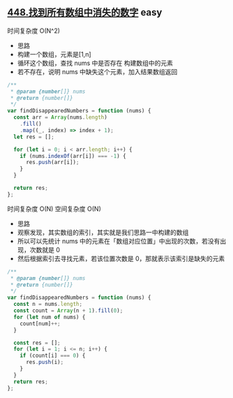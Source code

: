 ## [448.找到所有数组中消失的数字](https://leetcode.cn/problems/find-all-numbers-disappeared-in-an-array/) <Badge type="success">easy</Badge>

时间复杂度 O(N^2)

- 思路
- 构建一个数组，元素是[1,n]
- 循环这个数组，查找 nums 中是否存在 构建数组中的元素
- 若不存在，说明 nums 中缺失这个元素，加入结果数组返回

```js
/**
 * @param {number[]} nums
 * @return {number[]}
 */
var findDisappearedNumbers = function (nums) {
  const arr = Array(nums.length)
    .fill()
    .map((_, index) => index + 1);
  let res = [];

  for (let i = 0; i < arr.length; i++) {
    if (nums.indexOf(arr[i]) === -1) {
      res.push(arr[i]);
    }
  }

  return res;
};
```

时间复杂度 O(N)
空间复杂度 O(N)

- 思路
- 观察发现，其实数组的索引，其实就是我们思路一中构建的数组
- 所以可以先统计 nums 中的元素在「数组对应位置」中出现的次数，若没有出现，次数就是 0
- 然后根据索引去寻找元素，若该位置次数是 0，那就表示该索引是缺失的元素

```js
/**
 * @param {number[]} nums
 * @return {number[]}
 */
var findDisappearedNumbers = function (nums) {
  const n = nums.length;
  const count = Array(n + 1).fill(0);
  for (let num of nums) {
    count[num]++;
  }

  const res = [];
  for (let i = 1; i <= n; i++) {
    if (count[i] === 0) {
      res.push(i);
    }
  }
  return res;
};
```

